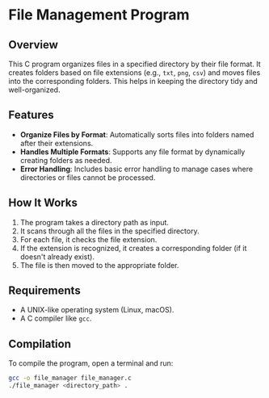 # File Management Program

## Overview

This C program organizes files in a specified directory by their file format. It creates folders based on file extensions (e.g., `txt`, `png`, `csv`) and moves files into the corresponding folders. This helps in keeping the directory tidy and well-organized.

## Features

- **Organize Files by Format**: Automatically sorts files into folders named after their extensions.
- **Handles Multiple Formats**: Supports any file format by dynamically creating folders as needed.
- **Error Handling**: Includes basic error handling to manage cases where directories or files cannot be processed.

## How It Works

1. The program takes a directory path as input.
2. It scans through all the files in the specified directory.
3. For each file, it checks the file extension.
4. If the extension is recognized, it creates a corresponding folder (if it doesn't already exist).
5. The file is then moved to the appropriate folder.

## Requirements

- A UNIX-like operating system (Linux, macOS).
- A C compiler like `gcc`.

## Compilation

To compile the program, open a terminal and run:

```sh
gcc -o file_manager file_manager.c
./file_manager <directory_path> .
